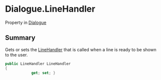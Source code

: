 # Dialogue.LineHandler

Property in [Dialogue](/api/csharp/yarn.dialogue.md)

## Summary


Gets or sets the  <a href="yarn.linehandler.md">LineHandler</a>  that is called
when a line is ready to be shown to the user.


```csharp
public LineHandler LineHandler
{
            get; set; }
```

